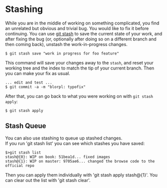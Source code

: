 # Stashing

While you are in the middle of working on something complicated, you
find an unrelated but obvious and trivial bug.  You would like to fix it
before continuing.  You can use [git stash](https://git-scm.com/docs/git-stash) to save the current
state of your work, and after fixing the bug (or, optionally after doing
so on a different branch and then coming back), unstash the
work-in-progress changes.

    $ git stash save "work in progress for foo feature"

This command will save your changes away to the `stash`, and
reset your working tree and the index to match the tip of your
current branch.  Then you can make your fix as usual.

    ... edit and test ...
    $ git commit -a -m "blorpl: typofix"

After that, you can go back to what you were working on with
`git stash apply`:

    $ git stash apply

## Stash Queue

You can also use stashing to queue up stashed changes.  
If you run 'git stash list' you can see which stashes you have saved:

    $>git stash list
    stash@{0}: WIP on book: 51bea1d... fixed images
    stash@{1}: WIP on master: 9705ae6... changed the browse code to the official repo

Then you can apply them individually with 'git stash apply stash@{1}'.  You
can clear out the list with 'git stash clear'.
